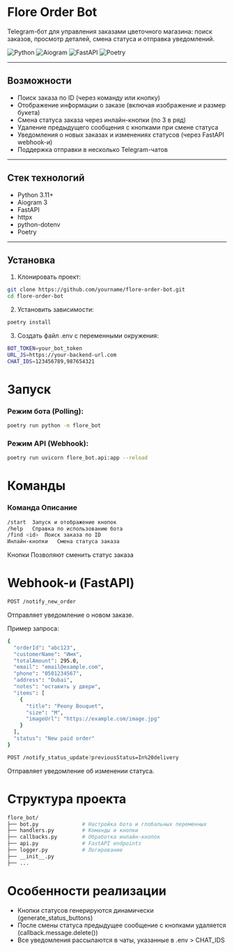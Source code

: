 # Flore Order Bot

Telegram-бот для управления заказами цветочного магазина: поиск заказов, просмотр деталей, смена статуса и отправка уведомлений.

![Python](https://img.shields.io/badge/python-3.11+-blue)
![Aiogram](https://img.shields.io/badge/aiogram-3.x-green)
![FastAPI](https://img.shields.io/badge/FastAPI-async--api-teal)
![Poetry](https://img.shields.io/badge/poetry-dependency--manager-purple)

---

## Возможности

- Поиск заказа по ID (через команду или кнопку)
- Отображение информации о заказе (включая изображение и размер букета)
- Смена статуса заказа через инлайн-кнопки (по 3 в ряд)
- Удаление предыдущего сообщения с кнопками при смене статуса
- Уведомления о новых заказах и изменениях статусов (через FastAPI webhook-и)
- Поддержка отправки в несколько Telegram-чатов

---

## Стек технологий

- Python 3.11+
- Aiogram 3
- FastAPI
- httpx
- python-dotenv
- Poetry

---

## Установка

1. Клонировать проект:

```bash
git clone https://github.com/yourname/flore-order-bot.git
cd flore-order-bot
```

2. Установить зависимости:

```bash
poetry install
```

3. Создать файл .env с переменными окружения:

```bash
BOT_TOKEN=your_bot_token
URL_JS=https://your-backend-url.com
CHAT_IDS=123456789,987654321
```

# Запуск
### Режим бота (Polling):

```bash
poetry run python -m flore_bot
```


### Режим API (Webhook):

```bash
poetry run uvicorn flore_bot.api:app --reload
```

# Команды
### Команда	Описание

```bash
/start	Запуск и отображение кнопок
/help	Справка по использованию бота
/find <id>	Поиск заказа по ID
Инлайн-кнопки	Смена статуса заказа
```
Кнопки	Позволяют сменить статус заказа

# Webhook-и (FastAPI)

```bash
POST /notify_new_order
```
Отправляет уведомление о новом заказе.

Пример запроса:

```bash
{
  "orderId": "abc123",
  "customerName": "Имя",
  "totalAmount": 295.0,
  "email": "email@example.com",
  "phone": "0501234567",
  "address": "Dubai",
  "notes": "оставить у двери",
  "items": [
    {
      "title": "Peony Bouquet",
      "size": "M",
      "imageUrl": "https://example.com/image.jpg"
    }
  ],
  "status": "New paid order"
}
```

```bash
POST /notify_status_update?previousStatus=In%20delivery
```
Отправляет уведомление об изменении статуса.


# Структура проекта

```bash
flore_bot/
├── bot.py              # Настройка бота и глобальных переменных
├── handlers.py         # Команды и кнопки
├── callbacks.py        # Обработка инлайн-кнопок
├── api.py              # FastAPI endpoints
├── logger.py           # Логирование
├── __init__.py
├── ...
```

# Особенности реализации

* Кнопки статусов генерируются динамически (generate_status_buttons)
* После смены статуса предыдущее сообщение с кнопками удаляется (callback.message.delete())
* Все уведомления рассылаются в чаты, указанные в .env > CHAT_IDS
